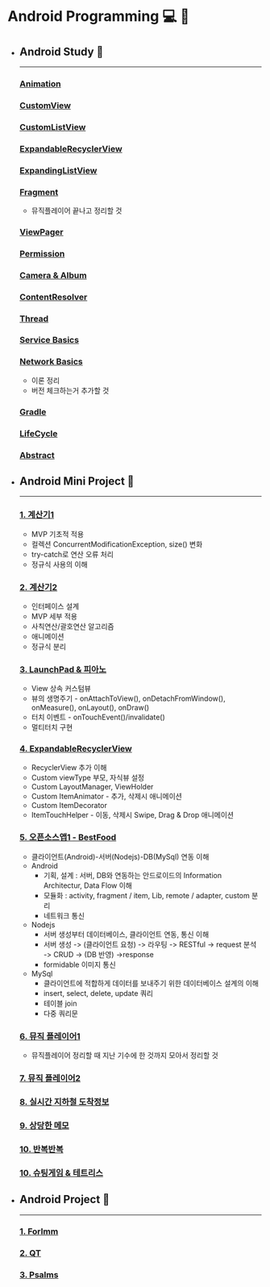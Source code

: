 # Android Programming :computer: :memo:

- ## __Android Study__ :open_file_folder:
  - ---

  ### [Animation](https://github.com/qskeksq/Animation)

  ### [CustomView](https://github.com/qskeksq/CustomView)

  ### [CustomListView](https://github.com/qskeksq/AdapterView)

  ### [ExpandableRecyclerView](https://github.com/qskeksq/RecyclerView)

  ### [ExpandingListView](https://github.com/qskeksq/ExpandingList)

  ### [Fragment]()
    - 뮤직플레이어 끝나고 정리할 것

  ### [ViewPager](https://github.com/qskeksq/ViewPager)

  ### [Permission](https://github.com/qskeksq/Permission)

  ### [Camera & Album](https://github.com/qskeksq/Camera)

  ### [ContentResolver](https://github.com/qskeksq/ContentResolver)

  ### [Thread](https://github.com/qskeksq/ThreadBasic)

  ### [Service Basics](https://github.com/qskeksq/ServiceBasic)

  ### [Network Basics]()
    - 이론 정리
    - 버전 체크하는거 추가할 것

  ### [Gradle](https://github.com/qskeksq/Gradle)

  ### [LifeCycle]()

  ### [Abstract]()


- ## __Android Mini Project__ :open_file_folder:
  - ---
  ### [1. 계산기1](https://github.com/qskeksq/Calculator1)
    - MVP 기초적 적용
    - 컬렉션 ConcurrentModificationException, size() 변화
    - try-catch로 연산 오류 처리
    - 정규식 사용의 이해

  ### [2. 계산기2](https://github.com/qskeksq/Calculator)
    - 인터페이스 설계  
    - MVP 세부 적용
    - 사칙연산/괄호연산 알고리즘
    - 애니메이션
    - 정규식 분리

  ### [3. LaunchPad & 피아노](https://github.com/qskeksq/CustomView)
    - View 상속 커스텀뷰
    - 뷰의 생명주기 - onAttachToView(), onDetachFromWindow(), onMeasure(), onLayout(), onDraw()
    - 터치 이벤트 - onTouchEvent()/invalidate()
    - 멀티터치 구현

  ### [4. ExpandableRecyclerView](https://github.com/qskeksq/RecyclerView)
    - RecyclerView 추가 이해
    - Custom viewType 부모, 자식뷰 설정
    - Custom LayoutManager, ViewHolder
    - Custom ItemAnimator - 추가, 삭제시 애니메이션
    - Custom ItemDecorator
    - ItemTouchHelper - 이동, 삭제시 Swipe, Drag & Drop 애니메이션

  ### [5. 오픈소스앱1 - BestFood](https://github.com/qskeksq/BestFood)
    - 클라이언트(Android)-서버(Nodejs)-DB(MySql) 연동 이해
    - Android
      - 기획, 설계 : 서버, DB와 연동하는 안드로이드의 Information Architectur, Data Flow 이해
      - 모듈화 : activity, fragment / item, Lib, remote / adapter, custom 분리
      - 네트워크 통신
    - Nodejs
      - 서버 생성부터 데이터베이스, 클라이언트 연동, 통신 이해
      - 서버 생성 -> (클라이언트 요청) -> 라우팅 -> RESTful -> request 분석 -> CRUD -> (DB 반영) ->response
      - formidable 이미지 통신
    - MySql
      - 클라이언트에 적합하게 데이터를 보내주기 위한 데이터베이스 설계의 이해
      - insert, select, delete, update 쿼리
      - 테이블 join
      - 다중 쿼리문

  ### [6. 뮤직 플레이어1]()
    - 뮤직플레이어 정리할 때 지난 기수에 한 것까지 모아서 정리할 것

  ### [7. 뮤직 플레이어2]()

  ### [8. 실시간 지하철 도착정보]()

  ### [9. 상당한 메모]()

  ### [10. 반복반복]()

  ### [10. 슈팅게임 & 테트리스]()
      

- ## __Android Project__ :open_file_folder:
  - ---

  ### [1. ForImm]()
  
  ### [2. QT]()

  ### [3. Psalms]()

